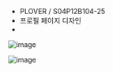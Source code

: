 - PLOVER / S04P12B104-25
- 프로필 페이지 디자인
- 

![image](/uploads/014675e6d38549e47bf291e9f5a2fd55/image.png)

![image](/uploads/bbaf64b0dfdd53cca6dcf26f990ea8d0/image.png)